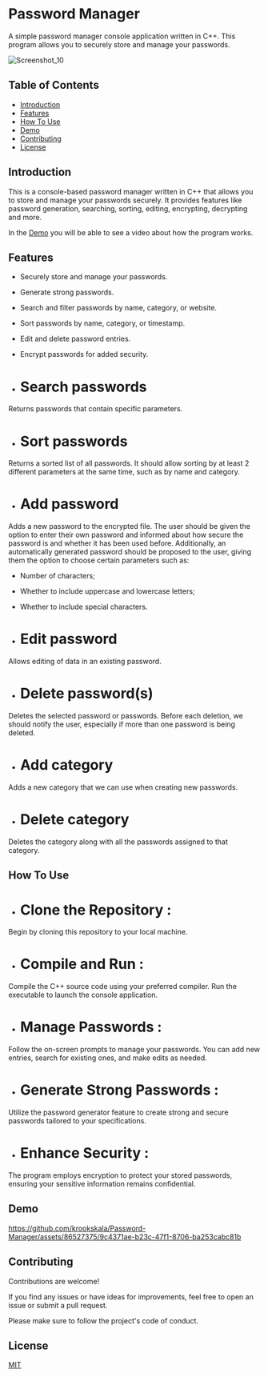 # Password Manager

A simple password manager console application written in C++. This program allows you to securely store and manage your passwords.

![Screenshot_10](https://github.com/krookskala/Password-Manager/assets/86527375/286114af-60df-434c-8ede-48127f235f2b)



## Table of Contents

- [Introduction](#introduction)
- [Features](#features)
- [How To Use](#howtouse)
- [Demo](#demo)
- [Contributing](#contributing)
- [License](#license)
## Introduction

This is a console-based password manager written in C++ that allows you to store and manage your passwords securely. It provides features like password generation, searching, sorting, editing, encrypting, decrypting and more.

In the  [Demo](#demo) you will be able to see a video about how the program works.
## Features

- Securely store and manage your passwords.
- Generate strong passwords.
- Search and filter passwords by name, category, or website.
- Sort passwords by name, category, or timestamp.
- Edit and delete password entries.
- Encrypt passwords for added security.

- # Search passwords 
Returns passwords that contain specific parameters.

- # Sort passwords 
Returns a sorted list of all passwords. It should allow sorting by at least 2 different parameters at the same time, such as by name and category.

- # Add password 
Adds a new password to the encrypted file. The user should be given the option to enter their own password and informed about how secure the password is and whether it has been used before. Additionally, an automatically generated password should be proposed to the user, giving them the option to choose certain parameters such as:

- Number of characters;
- Whether to include uppercase and lowercase letters;
- Whether to include special characters.

- # Edit password 
 Allows editing of data in an existing password.

- # Delete password(s) 
Deletes the selected password or passwords. Before each deletion, we should notify the user, especially if more than one password is being deleted.

- # Add category 
Adds a new category that we can use when creating new passwords.

- # Delete category 
Deletes the category along with all the passwords assigned to that category.


## How To Use

- # Clone the Repository : 
Begin by cloning this repository to your local machine.

- # Compile and Run : 
Compile the C++ source code using your preferred compiler. Run the executable to launch the console application.

- # Manage Passwords : 
Follow the on-screen prompts to manage your passwords. You can add new entries, search for existing ones, and make edits as needed.

- # Generate Strong Passwords : 
Utilize the password generator feature to create strong and secure passwords tailored to your specifications.

- # Enhance Security : 
The program employs encryption to protect your stored passwords, ensuring your sensitive information remains confidential.

## Demo

https://github.com/krookskala/Password-Manager/assets/86527375/9c4371ae-b23c-47f1-8706-ba253cabc81b

## Contributing

Contributions are welcome! 

If you find any issues or have ideas for improvements, feel free to open an issue or submit a pull request. 

Please make sure to follow the project's code of conduct.


## License

[MIT](https://choosealicense.com/licenses/mit/)

